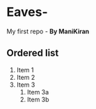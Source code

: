 # Eaves-
My first repo - **By ManiKiran**

## Ordered list
1. Item 1
1. Item 2
1. Item 3
   1. Item 3a
   1. Item 3b
